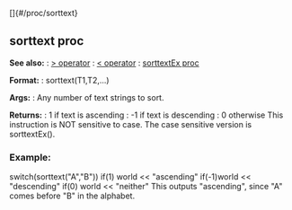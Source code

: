 []{#/proc/sorttext}
## sorttext proc
**See also:**
:   [\> operator](#/operator/%3e)
:   [\< operator](#/operator/%3c)
:   [sorttextEx proc](#/proc/sorttextEx)
<!-- -->
**Format:**
:   sorttext(T1,T2,\...)
<!-- -->
**Args:**
:   Any number of text strings to sort.
<!-- -->
**Returns:**
:   1 if text is ascending
:   -1 if text is descending
:   0 otherwise
This instruction is NOT sensitive to case. The case sensitive version is
sorttextEx().
### Example:
switch(sorttext(\"A\",\"B\")) if(1) world \<\< \"ascending\" if(-1)world
\<\< \"descending\" if(0) world \<\< \"neither\"
This outputs \"ascending\", since \"A\" comes before \"B\" in the
alphabet.
